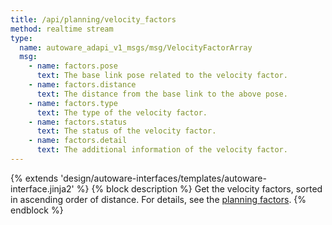 ```yaml
---
title: /api/planning/velocity_factors
method: realtime stream
type:
  name: autoware_adapi_v1_msgs/msg/VelocityFactorArray
  msg:
    - name: factors.pose
      text: The base link pose related to the velocity factor.
    - name: factors.distance
      text: The distance from the base link to the above pose.
    - name: factors.type
      text: The type of the velocity factor.
    - name: factors.status
      text: The status of the velocity factor.
    - name: factors.detail
      text: The additional information of the velocity factor.
---
```


{% extends 'design/autoware-interfaces/templates/autoware-interface.jinja2' %}
{% block description %}
Get the velocity factors, sorted in ascending order of distance.
For details, see the [planning factors](../../../features/planning-factors.md).
{% endblock %}
